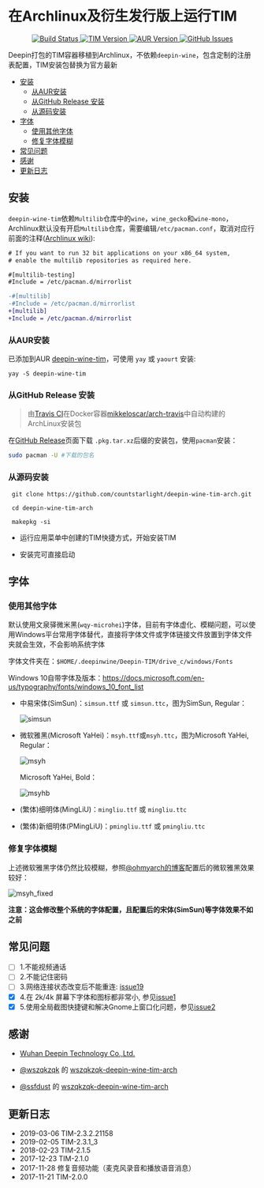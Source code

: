 在Archlinux及衍生发行版上运行TIM
=======

<p align="center">
  <a href="https://travis-ci.org/countstarlight/deepin-wine-tim-arch">
    <img src="https://travis-ci.org/countstarlight/deepin-wine-tim-arch.svg?branch=master" alt="Build Status">
  </a>
  <a href="https://office.qq.com/download.html">
    <img src="https://img.shields.io/badge/TIM-2.3.2.21158-blue.svg" alt="TIM Version">
  </a>
  <a href="https://aur.archlinux.org/packages/deepin-wine-tim/">
    <img src="https://img.shields.io/aur/version/deepin-wine-tim.svg" alt="AUR Version">
  </a>
  <a href="https://github.com/countstarlight/deepin-wine-tim-arch/issues">
    <img src="https://img.shields.io/github/issues/countstarlight/deepin-wine-tim-arch.svg" alt="GitHub Issues">
  </a>
</p>

Deepin打包的TIM容器移植到Archlinux，不依赖`deepin-wine`，包含定制的注册表配置，TIM安装包替换为官方最新

<!-- TOC -->

- [安装](#安装)
    - [从AUR安装](#从aur安装)
    - [从GitHub Release 安装](#从github-release-安装)
    - [从源码安装](#从源码安装)
- [字体](#字体)
    - [使用其他字体](#使用其他字体)
    - [修复字体模糊](#修复字体模糊)
- [常见问题](#常见问题)
- [感谢](#感谢)
- [更新日志](#更新日志)

<!-- /TOC -->

## 安装

`deepin-wine-tim`依赖`Multilib`仓库中的`wine`，`wine_gecko`和`wine-mono`，Archlinux默认没有开启`Multilib`仓库，需要编辑`/etc/pacman.conf`，取消对应行前面的注释([Archlinux wiki](https://wiki.archlinux.org/index.php/Official_repositories#multilib)):

```diff
# If you want to run 32 bit applications on your x86_64 system,
# enable the multilib repositories as required here.

#[multilib-testing]
#Include = /etc/pacman.d/mirrorlist

-#[multilib]
-#Include = /etc/pacman.d/mirrorlist
+[multilib]
+Include = /etc/pacman.d/mirrorlist
```

### 从AUR安装

已添加到AUR [deepin-wine-tim](https://aur.archlinux.org/packages/deepin-wine-tim/)，可使用 `yay` 或 `yaourt` 安装:

```shell
yay -S deepin-wine-tim
```

### 从GitHub Release 安装

> 由[Travis CI](https://travis-ci.org/countstarlight/deepin-wine-tim-arch)在Docker容器[mikkeloscar/arch-travis](https://hub.docker.com/r/mikkeloscar/arch-travis)中自动构建的ArchLinux安装包

在[GitHub Release](https://github.com/countstarlight/deepin-wine-tim-arch/releases)页面下载 `.pkg.tar.xz`后缀的安装包，使用`pacman`安装：

```bash
sudo pacman -U #下载的包名
```

### 从源码安装

```shell
 git clone https://github.com/countstarlight/deepin-wine-tim-arch.git

 cd deepin-wine-tim-arch
  
 makepkg -si
```

* 运行应用菜单中创建的TIM快捷方式，开始安装TIM

* 安装完可直接启动

## 字体

### 使用其他字体

默认使用文泉驿微米黑(`wqy-microhei`)字体，目前有字体虚化、模糊问题，可以使用Windows平台常用字体替代，直接将字体文件或字体链接文件放置到字体文件夹就会生效，不会影响系统字体

字体文件夹在：`$HOME/.deepinwine/Deepin-TIM/drive_c/windows/Fonts`

Windows 10自带字体及版本：<https://docs.microsoft.com/en-us/typography/fonts/windows_10_font_list>

* 中易宋体(SimSun)：`simsun.ttf` 或 `simsun.ttc`，图为SimSun, Regular：

  ![simsun](simsun.png)

* 微软雅黑(Microsoft YaHei)：`msyh.ttf`或`msyh.ttc`，图为Microsoft YaHei, Regular：

  ![msyh](msyh.png)

  Microsoft YaHei, Bold：

  ![msyhb](msyhb.png)

* (繁体)细明体(MingLiU)：`mingliu.ttf` 或 `mingliu.ttc`

* (繁体)新细明体(PMingLiU)：`pmingliu.ttf` 或 `pmingliu.ttc`

### 修复字体模糊

上述微软雅黑字体仍然比较模糊，参照[@ohmyarch的博客](https://ohmyarch.github.io/2017/01/15/Linux%E4%B8%8B%E7%BB%88%E6%9E%81%E5%AD%97%E4%BD%93%E9%85%8D%E7%BD%AE%E6%96%B9%E6%A1%88/)配置后的微软雅黑效果较好：

![msyh_fixed](msyh_fixed.png)

**注意：这会修改整个系统的字体配置，且配置后的宋体(SimSun)等字体效果不如之前**

## 常见问题

- [ ] 1.不能视频通话
- [ ] 2.不能记住密码
- [ ] 3.网络连接状态改变后不能重连: [issue19](https://github.com/countstarlight/deepin-wine-tim-arch/issues/19)
- [x] 4.在 2k/4k 屏幕下字体和图标都非常小, 参见[issue1](https://github.com/countstarlight/deepin-wine-tim-arch/issues/1)
- [x] 5.使用全局截图快捷键和解决Gnome上窗口化问题，参见[issue2](https://github.com/countstarlight/deepin-wine-tim-arch/issues/2)

## 感谢

* [Wuhan Deepin Technology Co.,Ltd.](http://www.deepin.org/)

* [@wszqkzqk](https://github.com/wszqkzqk) 的 [wszqkzqk-deepin-wine-tim-arch](https://github.com/wszqkzqk/wszqkzqk-deepin-wine-tim-arch)

* [@ssfdust](https://github.com/ssfdust) 的 [wszqkzqk-deepin-wine-tim-arch](https://github.com/ssfdust/wszqkzqk-deepin-wine-tim-arch)

## 更新日志

* 2019-03-06 TIM-2.3.2.21158
* 2019-02-05 TIM-2.3.1_3
* 2018-02-23 TIM-2.1.5
* 2017-12-23 TIM-2.1.0
* 2017-11-28 修复音频功能（麦克风录音和播放语音消息）
* 2017-11-21 TIM-2.0.0
